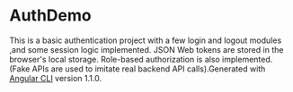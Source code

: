 # AuthDemo

This is a basic authentication project with a few login and logout modules ,and some session logic implemented. JSON Web tokens are stored in the browser's local storage. Role-based authorization is also implemented. (Fake APIs are used  to imitate real backend API calls).Generated with [Angular CLI](https://github.com/angular/angular-cli) version 1.1.0.
